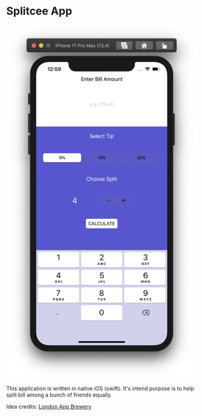 # Splitcee App

![SplitceeAppScreenshot](SplitceeAppScreenshot.png)

This application is written in native iOS (swift). It's intend purpose is to help split bill among a bunch of friends equally.

Idea credits: [London App Brewery](https://londonappbrewery.com)
